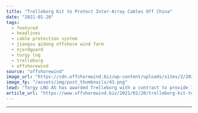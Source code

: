 ```yaml
---
title: "Trelleborg Kit to Protect Inter-Array Cables Off China"
date: "2021-01-20"
tags: 
  - featured
  - headlines
  - cable protection system
  - jiangsu qidong offshore wind farm
  - njordguard
  - torgy lng
  - trelleborg
  - offshorewind
source: "offshorewind"
image_url: "https://cdn.offshorewind.biz/wp-content/uploads/sites/2/2021/01/20140006/Trelleborg-Kit-to-Protect-Inter-Array-Cables-Off-China.png"
image_fp: "/assets/img/post_thumbnails/43.png"
lead: "Torgy LNG AS has awarded Trelleborg with a contract to provide 190 integrated cable"
article_url: "https://www.offshorewind.biz/2021/01/20/trelleborg-kit-to-protect-inter-array-cables-off-china/"
---
```


---

